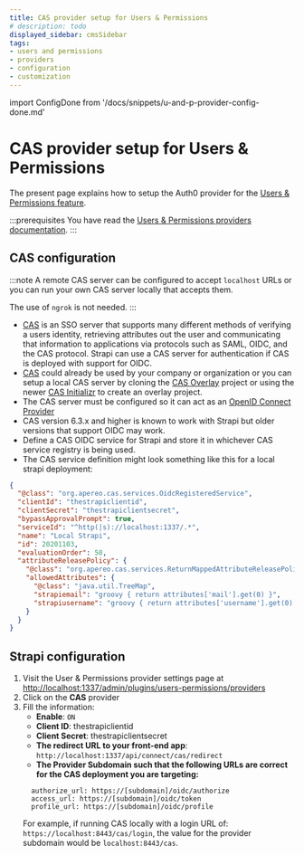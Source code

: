 ```yaml
---
title: CAS provider setup for Users & Permissions
# description: todo
displayed_sidebar: cmsSidebar
tags:
- users and permissions
- providers
- configuration
- customization
---
```


import ConfigDone from '/docs/snippets/u-and-p-provider-config-done.md'

# CAS provider setup for Users & Permissions

The present page explains how to setup the Auth0 provider for the [Users & Permissions feature](/user-docs/features/users-permissions).

:::prerequisites
You have read the [Users & Permissions providers documentation](/dev-docs/configurations/users-and-permissions-providers).
:::

## CAS configuration

:::note
A remote CAS server can be configured to accept `localhost` URLs or you can run your own CAS server locally that accepts them.

The use of `ngrok` is not needed.
:::

- [CAS](https://github.com/apereo/cas) is an SSO server that supports many different methods of verifying a users identity,
  retrieving attributes out the user and communicating that information to applications via protocols such as SAML, OIDC, and the CAS protocol. Strapi can use a CAS server for authentication if CAS is deployed with support for OIDC.
- [CAS](https://github.com/apereo/cas) could already be used by your company or organization or you can setup a local CAS server by cloning the [CAS Overlay](https://github.com/apereo/cas-overlay-template) project or using the newer [CAS Initializr](https://github.com/apereo/cas-initializr) to create an overlay project.
- The CAS server must be configured so it can act as an [OpenID Connect Provider](https://apereo.github.io/cas/6.6.x/installation/OIDC-Authentication.html)
- CAS version 6.3.x and higher is known to work with Strapi but older versions that support OIDC may work.
- Define a CAS OIDC service for Strapi and store it in whichever CAS service registry is being used.
- The CAS service definition might look something like this for a local strapi deployment:

```json
{
  "@class": "org.apereo.cas.services.OidcRegisteredService",
  "clientId": "thestrapiclientid",
  "clientSecret": "thestrapiclientsecret",
  "bypassApprovalPrompt": true,
  "serviceId": "^http(|s)://localhost:1337/.*",
  "name": "Local Strapi",
  "id": 20201103,
  "evaluationOrder": 50,
  "attributeReleasePolicy": {
    "@class": "org.apereo.cas.services.ReturnMappedAttributeReleasePolicy",
    "allowedAttributes": {
      "@class": "java.util.TreeMap",
      "strapiemail": "groovy { return attributes['mail'].get(0) }",
      "strapiusername": "groovy { return attributes['username'].get(0) }"
    }
  }
}
```

## Strapi configuration

1. Visit the User & Permissions provider settings page at [http://localhost:1337/admin/plugins/users-permissions/providers](http://localhost:1337/admin/plugins/users-permissions/providers)
2. Click on the **CAS** provider
3. Fill the information:
   - **Enable**: `ON`
   - **Client ID**: thestrapiclientid
   - **Client Secret**: thestrapiclientsecret
   - **The redirect URL to your front-end app**: `http://localhost:1337/api/connect/cas/redirect`
   - **The Provider Subdomain such that the following URLs are correct for the CAS deployment you are targeting:**
   ```
     authorize_url: https://[subdomain]/oidc/authorize
     access_url: https://[subdomain]/oidc/token
     profile_url: https://[subdomain]/oidc/profile
   ```
   For example, if running CAS locally with a login URL of: `https://localhost:8443/cas/login`, the value for the provider subdomain would be `localhost:8443/cas`.

<ConfigDone />
